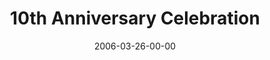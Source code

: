 ---
layout: message
category: message
series: "10th Anniversary"
title: "10th Anniversary Celebration"
date: 2006-03-26-00-00
message_id: 76
audio: "http://s3.amazonaws.com/crossroads-media/messages/audio/10th_Anniversary_03-26-06.mp3"
audio-duration: "24:35"
explicit: false
---